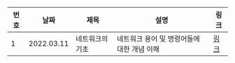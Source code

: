 | 번호 | 날짜       | 제목            | 설명                                       | 링크                                                                                                                                      |
| ---- | ---------- | --------------- | ------------------------------------------ | ----------------------------------------------------------------------------------------------------------------------------------------- |
| 1    | 2022.03.11 | 네트워크의 기초 | 네트워크 용어 및 명령어들에 대한 개념 이해 | [링크](https://www.notion.so/abd2a7ce7a8443cbb2714e463a58d962?v=46f4be71ee5c4977973783a069e86b71&p=e4c2540a0cb14ed28da8f9dd38fc3981&pm=s) |
